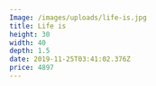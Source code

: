 ```yaml
---
Image: /images/uploads/life-is.jpg
title: Life is
height: 30
width: 40
depth: 1.5
date: 2019-11-25T03:41:02.376Z
price: 4897
---
```


